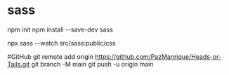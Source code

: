 # sass
npm init 
npm install --save-dev sass

npx sass --watch src/sass:public/css

#GitHub
git remote add origin https://github.com/PazManrique/Heads-or-Tails.git
git branch -M main
git push -u origin main